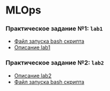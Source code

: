 # MLOps

### Практическое задание №1: `lab1`

- [Файл запуска bash скрипта](lab1/scripts/pipeline.sh)
- [Описание lab1](lab1/README.md)

### Практическое задание №2: `lab2`

- [Описание lab2](lab2/README.md)
- [Файл запуска bash скрипта](lab2/scripts/docker_build.sh)
